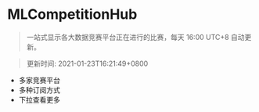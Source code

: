 # MLCompetitionHub

> 一站式显示各大数据竞赛平台正在进行的比赛，每天 16:00 UTC+8 自动更新。
  
> 更新时间: 2021-01-23T16:21:49+0800 

* 多家竞赛平台
* 多种订阅方式
* 下拉查看更多